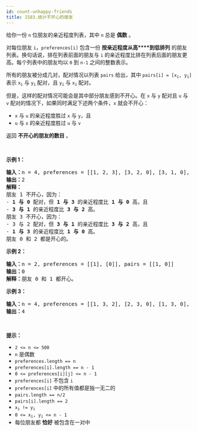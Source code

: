 ```yaml
---
id: count-unhappy-friends
title: 1583.统计不开心的朋友
---
```

给你一份 <code>n</code> 位朋友的亲近程度列表，其中 <code>n</code> 总是 **偶数** 。

对每位朋友 <code>i</code>，<code>preferences[i]</code> 包含一份 **按亲近程度从高****到低排列** 的朋友列表。换句话说，排在列表前面的朋友与 <code>i</code> 的亲近程度比排在列表后面的朋友更高。每个列表中的朋友均以 <code>0</code> 到 <code>n-1</code> 之间的整数表示。

所有的朋友被分成几对，配对情况以列表 <code>pairs</code> 给出，其中 <code>pairs[i] = [x<sub>i</sub>, y<sub>i</sub>]</code> 表示 <code>x<sub>i</sub></code> 与 <code>y<sub>i</sub></code> 配对，且 <code>y<sub>i</sub></code> 与 <code>x<sub>i</sub></code> 配对。

但是，这样的配对情况可能会是其中部分朋友感到不开心。在 <code>x</code> 与 <code>y</code> 配对且 <code>u</code> 与 <code>v</code> 配对的情况下，如果同时满足下述两个条件，<code>x</code> 就会不开心：


- <code>x</code> 与 <code>u</code> 的亲近程度胜过 <code>x</code> 与 <code>y</code>，且
- <code>u</code> 与 <code>x</code> 的亲近程度胜过 <code>u</code> 与 <code>v</code>

返回 **不开心的朋友的数目** 。

 

**示例 1：**


<pre><strong>输入：</strong>n = 4, preferences = [[1, 2, 3], [3, 2, 0], [3, 1, 0], [1, 2, 0]], pairs = [[0, 1], [2, 3]]<br/><strong>输出：</strong>2<br/><strong>解释：</strong><br/>朋友 1 不开心，因为：<br/>- <strong>1 与 0 </strong>配对，但 <strong>1 与 3</strong> 的亲近程度比 <strong>1 与 0</strong> 高，且<br/>- <strong>3 与 1</strong> 的亲近程度比 <strong>3 与 2</strong> 高。<br/>朋友 3 不开心，因为：<br/>- 3 与 2 配对，但 <strong>3 与 1</strong> 的亲近程度比 <strong>3 与 2</strong> 高，且<br/>- <strong>1 与 3</strong> 的亲近程度比 <strong>1 与 0</strong> 高。<br/>朋友 0 和 2 都是开心的。<br/></pre>

**示例 2：**


<pre><strong>输入：</strong>n = 2, preferences = [[1], [0]], pairs = [[1, 0]]<br/><strong>输出：</strong>0<br/><strong>解释：</strong>朋友 0 和 1 都开心。<br/></pre>

**示例 3：**


<pre><strong>输入：</strong>n = 4, preferences = [[1, 3, 2], [2, 3, 0], [1, 3, 0], [0, 2, 1]], pairs = [[1, 3], [0, 2]]<br/><strong>输出：</strong>4<br/></pre>

 

**提示：**


- <code>2 &lt;= n &lt;= 500</code>
- <code>n</code> 是偶数
- <code>preferences.length == n</code>
- <code>preferences[i].length == n - 1</code>
- <code>0 &lt;= preferences[i][j] &lt;= n - 1</code>
- <code>preferences[i]</code> 不包含 <code>i</code>
- <code>preferences[i]</code> 中的所有值都是独一无二的
- <code>pairs.length == n/2</code>
- <code>pairs[i].length == 2</code>
- <code>x<sub>i</sub> != y<sub>i</sub></code>
- <code>0 &lt;= x<sub>i</sub>, y<sub>i</sub> &lt;= n - 1</code>
- 每位朋友都 **恰好** 被包含在一对中
